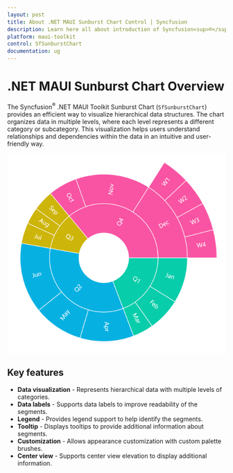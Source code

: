 ```yaml
---
layout: post
title: About .NET MAUI Sunburst Chart Control | Syncfusion
description: Learn here all about introduction of Syncfusion<sup>®</sup> .NET MAUI SunburstChart control with key features and more
platform: maui-toolkit
control: SfSunburstChart
documentation: ug
---
```


# .NET MAUI Sunburst Chart Overview

The Syncfusion<sup>®</sup> .NET MAUI Toolkit Sunburst Chart (`SfSunburstChart`) provides an efficient way to visualize hierarchical data structures. The chart organizes data in multiple levels, where each level represents a different category or subcategory. This visualization helps users understand relationships and dependencies within the data in an intuitive and user-friendly way.

![Overview of MAUI Sunburst Chart.](Overview_image/maui_sunburst_overview.png)

## Key features

* **Data visualization** - Represents hierarchical data with multiple levels of categories.
* **Data labels** - Supports data labels to improve readability of the segments.
* **Legend** - Provides legend support to help identify the segments.
* **Tooltip** - Displays tooltips to provide additional information about segments.
* **Customization** - Allows appearance customization with custom palette brushes.
* **Center view** - Supports center view elevation to display additional information.